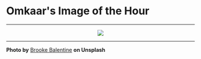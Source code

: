 # Omkaar's Image of the Hour

---

<div align="center">

<a href="https://unsplash.com/photos/woman-holds-a-camera-seemingly-thoughtful-AqYlYYO3v3o">
  <img src="https://images.unsplash.com/photo-1753019493958-713b3efa38de?crop=entropy&cs=tinysrgb&fit=max&fm=jpg&ixid=M3w3NjA2Nzh8MHwxfHJhbmRvbXx8fHx8fHx8fDE3NTUwMzYwMDB8&ixlib=rb-4.1.0&q=80&w=1080" style="max-width:100%; height:auto;">
</a>



</div>

---

**Photo by** [Brooke Balentine](https://unsplash.com/@brookebalentine) **on Unsplash**
